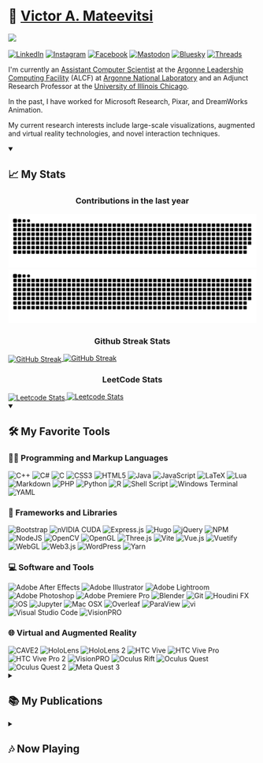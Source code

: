 # 🏡 [Victor A. Mateevitsi](https://vmateevitsi.com)

![](https://komarev.com/ghpvc/?username=mvictoras&color=blue)

<a href="https://www.linkedin.com/in/mvictoras/" target="_blank"><img src="https://img.shields.io/badge/LinkedIn-%230077B5.svg?&style=flat-square&logo=linkedin&logoColor=white" alt="LinkedIn"></a>
<a href="https://www.instagram.com/mvictoras/" target="_blank"><img src="https://img.shields.io/badge/Instagram-%23E4405F.svg?&style=flat-square&logo=instagram&logoColor=white" alt="Instagram"></a>
<a href="https://www.facebook.com/vmateevitsi" target="_blank"><img src="https://img.shields.io/badge/Facebook-%231877F2.svg?&style=flat-square&logo=facebook&logoColor=white" alt="Facebook"></a>
<a href="https://hci.social/@mvictoras" target="_blank"><img src="https://img.shields.io/badge/Mastodon-%232B90D9.svg?&style=flat-square&logo=mastodon&logoColor=white" alt="Mastodon"></a>
<a href="https://bsky.app/profile/vmateevitsi.com" target="_blank"><img src="https://img.shields.io/badge/Bluesky-%231185FE.svg?&style=flat-square&logo=bluesky&logoColor=white" alt="Bluesky"></a>
<a href="https://www.threads.net/@mvictoras" target="_blank"><img src="https://img.shields.io/badge/Threads-%23000000.svg?&style=flat-square&logo=threads&logoColor=white" alt="Threads"></a>

I'm currently an [Assistant Computer Scientist](https://www.alcf.anl.gov/about/people/victor-mateevitsi) at the [Argonne Leadership Computing Facility](https://alcf.anl.gov) (ALCF) at [Argonne National Laboratory](https://www.anl.gov) and an Adjunct Research Professor at the [University of Illinois Chicago](https://www.uic.edu).

In the past, I have worked for Microsoft Research, Pixar, and DreamWorks Animation.

My current research interests include large-scale visualizations, augmented and virtual reality technologies, and novel interaction techniques.

<details open>
  <summary><h2>📈 My Stats</h2></summary>

  <!-- Contribution Heatmap with Snake Animation -->
  <p align="center">
    <h3 align="center">Contributions in the last year</h3>
  </p>
  <img src="https://github.com/mvictoras/mvictoras/blob/output/ocean.svg?color_snake=#15F8EB&color_dots=#bfd6f6,#8dbdff,#64a1f4,#4b91f1,#3c7dd9#gh-dark-mode-only" alt="Snake animation">
  <img src="https://github.com/mvictoras/mvictoras/blob/output/github-snake.svg?color_snake=#00FC58#gh-light-mode-only" alt="Snake animation">

  <!-- Github Streak Stats -->
  <p align="center">
    <h3 align="center">Github Streak Stats</h3>
  </p>
  <a href="#gh-dark-mode-only">
    <img align="center" src="https://github-readme-streak-stats.herokuapp.com?user=mvictoras&border_radius=20&theme=tokyonight#gh-dark-mode-only" alt="GitHub Streak">
  </a>
  <a href="#gh-light-mode-only">
    <img src="https://github-readme-streak-stats.herokuapp.com?user=mvictoras&border_radius=20&theme=default#gh-light-mode-only" alt="GitHub Streak">
  </a>
  
  <!-- LeetCode Stats -->
  <p align="center">
    <h3 align="center">LeetCode Stats</h3>
  </p>
  <a href="https://leetcode.com/mvictoras#gh-dark-mode-only">
    <img align="center" src="https://leetcard.jacoblin.cool/mvictoras?border=1&radius=20&theme=unicorn#gh-dark-mode-only" alt="Leetcode Stats">
  </a>
  <a href="https://leetcode.com/mvictoras#gh-light-mode-only">
    <img src="https://leetcard.jacoblin.cool/mvictoras?border=1&radius=20&theme=light#gh-light-mode-only" alt="Leetcode Stats">
  </a>
</details>

<details open>
  <summary><h2>🛠️ My Favorite Tools</h2></summary>
  
  <h3>👨‍💻 Programming and Markup Languages</h3>
  <img src="https://img.shields.io/badge/C++-%2300599C.svg?&logo=c%2B%2B&logoColor=white" alt="C++"/>
  <img src="https://img.shields.io/badge/C%23-%23239120.svg?logo=csharp&logoColor=white" alt="C#"/>
  <img src="https://img.shields.io/badge/C-%2300599C.svg?logo=c&logoColor=white" alt="C"/>
  <img src="https://img.shields.io/badge/CSS3-%231572B6.svg?logo=css3&logoColor=white" alt="CSS3"/>
  <img src="https://img.shields.io/badge/HTML5-%23E34F26.svg?logo=html5&logoColor=white" alt="HTML5"/>
  <img src="https://img.shields.io/badge/Java-%23ED8B00.svg?logo=openjdk&logoColor=white" alt="Java"/>
  <img src="https://img.shields.io/badge/JavaScript-%23323330.svg?logo=javascript&logoColor=%23F7DF1E" alt="JavaScript"/>
  <img src="https://img.shields.io/badge/LaTeX-%23008080.svg?logo=latex&logoColor=white" alt="LaTeX"/>
  <img src="https://img.shields.io/badge/Lua-%232C2D72.svg?logo=lua&logoColor=white" alt="Lua"/>
  <img src="https://img.shields.io/badge/Markdown-%23000000.svg?logo=markdown&logoColor=white" alt="Markdown"/>
  <img src="https://img.shields.io/badge/PHP-%23777BB4.svg?logo=php&logoColor=white" alt="PHP"/>
  <img src="https://img.shields.io/badge/Python-3670A0?logo=python&logoColor=ffdd54" alt="Python"/>
  <img src="https://img.shields.io/badge/R-%23276DC3.svg?logo=r&logoColor=white" alt="R"/>
  <img src="https://img.shields.io/badge/Shell_Script-%23121011.svg?logo=gnu-bash&logoColor=white" alt="Shell Script"/>
  <img src="https://img.shields.io/badge/Windows%20Terminal-%234D4D4D.svg?logo=windows-terminal&logoColor=white" alt="Windows Terminal"/>
  <img src="https://img.shields.io/badge/YAML-%23ffffff.svg?logo=yaml&logoColor=151515" alt="YAML"/>

  <h3>🧰 Frameworks and Libraries</h3>
  <img src="https://img.shields.io/badge/Bootstrap-%238511FA.svg?logo=bootstrap&logoColor=white" alt="Bootstrap"/>
  <img src="https://img.shields.io/badge/CUDA-000000.svg?logo=nVIDIA&logoColor=green" alt="nVIDIA CUDA"/>
  <img src="https://img.shields.io/badge/Express.js-%23404d59.svg?logo=express&logoColor=%2361DAFB" alt="Express.js"/>
  <img src="https://img.shields.io/badge/Hugo-black.svg?logo=Hugo&logoColor=white" alt="Hugo"/>
  <img src="https://img.shields.io/badge/jQuery-%230769AD.svg?logo=jquery&logoColor=white" alt="jQuery"/>
  <img src="https://img.shields.io/badge/NPM-%23CB3837.svg?logo=npm&logoColor=white" alt="NPM"/>
  <img src="https://img.shields.io/badge/Node.js-6DA55F.svg?logo=node.js&logoColor=white" alt="NodeJS"/>
  <img src="https://img.shields.io/badge/OpenCV-%23white.svg?logo=opencv&logoColor=white" alt="OpenCV"/>
  <img src="https://img.shields.io/badge/OpenGL-%23FFFFFF.svg?logo=opengl&logoColor=white" alt="OpenGL"/>
  <img src="https://img.shields.io/badge/Three.js-black.svg?logo=three.js&logoColor=white" alt="Three.js"/>
  <img src="https://img.shields.io/badge/Vite-%23646CFF.svg?logo=vite&logoColor=white" alt="Vite"/>
  <img src="https://img.shields.io/badge/Vue.js-%2335495e.svg?logo=vuedotjs&logoColor=%234FC08D" alt="Vue.js"/>
  <img src="https://img.shields.io/badge/Vuetify-1867C0.svg?logo=vuetify&logoColor=AEDDFF" alt="Vuetify"/>
  <img src="https://img.shields.io/badge/WebGL-990000.svg?logo=webgl&logoColor=white" alt="WebGL"/>
  <img src="https://img.shields.io/badge/Web3.js-F16822.svg?logo=web3.js&logoColor=white" alt="Web3.js"/>
  <img src="https://img.shields.io/badge/WordPress-%23117AC9.svg?logo=WordPress&logoColor=white" alt="WordPress"/>
  <img src="https://img.shields.io/badge/Yarn-%232C8EBB.svg?logo=yarn&logoColor=white" alt="Yarn"/>

  <h3>💻 Software and Tools</h3>
  <img src="https://img.shields.io/badge/Adobe%20After%20Effects-9999FF.svg?logo=Adobe%20After%20Effects&logoColor=white" alt="Adobe After Effects"/>
  <img src="https://img.shields.io/badge/Adobe%20Illustrator-%23FF9A00.svg?logo=Adobe%20illustrator&logoColor=white" alt="Adobe Illustrator"/>
  <img src="https://img.shields.io/badge/Adobe%20Lightroom-31A8FF.svg?logo=Adobe%20Lightroom&logoColor=white" alt="Adobe Lightroom"/>
  <img src="https://img.shields.io/badge/Adobe%20Photoshop-%2331A8FF.svg?logo=adobe%20photoshop&logoColor=white" alt="Adobe Photoshop"/>
  <img src="https://img.shields.io/badge/Adobe%20Premiere%20Pro-9999FF.svg?logo=Adobe%20Premiere%20Pro&logoColor=white" alt="Adobe Premiere Pro"/>
  <img src="https://img.shields.io/badge/Blender-%23F5792A.svg?logo=blender&logoColor=white" alt="Blender"/>
  <img src="https://img.shields.io/badge/Git-F05033.svg?logo=git&logoColor=white" alt="Git"/>
  <img src="https://img.shields.io/badge/Houdini%20FX-%23FF4713.svg?logo=houdini&logoColor=white" alt="Houdini FX"/>
  <img src="https://img.shields.io/badge/iOS-000000.svg?logo=apple&logoColor=white" alt="iOS"/>
  <img src="https://img.shields.io/badge/Jupyter-F37626.svg?logo=Jupyter&logoColor=white" alt="Jupyter"/>
  <img src="https://img.shields.io/badge/Mac%20OSX-000000.svg?logo=apple&logoColor=white" alt="Mac OSX"/>
  <img src="https://img.shields.io/badge/Overleaf-%2344B78B.svg?logo=overleaf&logoColor=white" alt="Overleaf"/>
  <img src="https://img.shields.io/badge/ParaView-%234EA1D3.svg?logo=paraview&logoColor=white" alt="ParaView"/>
  <img src="https://img.shields.io/badge/vi-%23000000.svg?logo=vim&logoColor=white" alt="vi"/>
  <img src="https://img.shields.io/badge/Visual%20Studio%20Code-0078d7.svg?logo=visual-studio-code&logoColor=white" alt="Visual Studio Code"/>
  <img src="https://img.shields.io/badge/VisionPRO-000000.svg?logo=apple&logoColor=white" alt="VisionPRO"/>

  <h3>🌐 Virtual and Augmented Reality</h3>
  <img src="https://img.shields.io/badge/CAVE2-00AEEF.svg?logo=none&logoColor=white" alt="CAVE2"/>
  <img src="https://img.shields.io/badge/HoloLens-0078D7.svg?logo=microsoft&logoColor=white" alt="HoloLens"/>
  <img src="https://img.shields.io/badge/HoloLens%202-0078D7.svg?logo=microsoft&logoColor=white" alt="HoloLens 2"/>
  <img src="https://img.shields.io/badge/HTC%20Vive-0094F8.svg?logo=htc&logoColor=white" alt="HTC Vive"/>
  <img src="https://img.shields.io/badge/HTC%20Vive%20Pro-0094F8.svg?logo=htc&logoColor=white" alt="HTC Vive Pro"/>
  <img src="https://img.shields.io/badge/HTC%20Vive%20Pro%202-0094F8.svg?logo=htc&logoColor=white" alt="HTC Vive Pro 2"/>
  <img src="https://img.shields.io/badge/VisionPRO-000000.svg?logo=apple&logoColor=white" alt="VisionPRO"/>
  <img src="https://img.shields.io/badge/Oculus%20Rift-1C1E20.svg?logo=oculus&logoColor=white" alt="Oculus Rift"/>
  <img src="https://img.shields.io/badge/Oculus%20Quest-1C1E20.svg?logo=oculus&logoColor=white" alt="Oculus Quest"/>
  <img src="https://img.shields.io/badge/Oculus%20Quest%202-1C1E20.svg?logo=oculus&logoColor=white" alt="Oculus Quest 2"/>
  <img src="https://img.shields.io/badge/Meta%20Quest%203-1C1E20.svg?logo=meta&logoColor=white" alt="Meta Quest 3"/>
</details>

<details>
  <summary><h2>📚 My Publications</h2></summary>

  1. Martin, A., Liu, G., Ladd, W., Lee, S., Gounley, J., Vetter, J., Patel, S., Rizzi, S., **Mateevitsi, V.**, Insley, J. and Randles, A. (2023, November). Performance Evaluation of Heterogeneous GPU Programming Frameworks for Hemodynamic Simulations. In *Proceedings of the SC'23 Workshops of The International Conference on High Performance Computing, Network, Storage, and Analysis (pp. 1126-1137)*.

  2. **V. A. Mateevitsi**, M. Bode, N. Ferrier, P. Fischer, J. H. Göbbert, J. A. Insley, Y. H. Lan, M. Min, M. E. Papka, S. Patel, S. Rizzi, and J. Windgassen. 2023. Scaling Computational Fluid Dynamics: In Situ Visualization of NekRS using SENSEI. In *Workshops of The International Conference on High Performance Computing, Network, Storage, and Analysis (SC-W 2023)*, November 12–17, 2023, Denver, CO, USA. ACM, New York, NY, USA, 6 pages.

  3. Wu, Q., Insley, J. A., **Mateevitsi, V. A.**, Rizzi, S., & Ma, K. L. (2022, October). Distributed Volumetric Neural Representation for in situ Visualization and Analysis. In *2022 IEEE 12th Symposium on Large Data Analysis and Visualization (LDAV)* (pp. 1-2). IEEE.
  
  4. **Tishchenko, N., Ferrier, N., Insley, J. A., **Mateevitsi, V. A.**, Papka, M. E., Rizzi, S., & Tan, J.** (2022, October). Toward Bi-directional In Situ Visualization and Analysis of Blood Flow Simulations With Dynamic Deforming Walls. In *2022 IEEE 12th Symposium on Large Data Analysis and Visualization (LDAV)* (pp. 1-2). IEEE.
  
  5. **Ortiz, J. A., Insley, J. A., Knowles, J., Mateevitsi, V. A., Papka, M. E., & Rizzi, S.** (2022, October). Massive Data Visualization Techniques for use in Virtual Reality Devices. In *2022 IEEE 12th Symposium on Large Data Analysis and Visualization (LDAV)* (pp. 1-2). IEEE.
  
  6. **Nealey, I., Ferrier, N., Insley, J. A., Mateevitsi, V. A., Rizzi, S., & Schulze, J.** (2022, October). Sort-Last In-Transit Data Visualization with SENSEI, Catalyst, and Unreal Engine. In *2022 IEEE 12th Symposium on Large Data Analysis and Visualization (LDAV)* (pp. 1-2). IEEE.
  
  7. **Nealey, I., Ferrier, N., Insley, J. A., Mateevitsi, V. A., Papka, M. E., & Rizzi, S.** (2022, May). Cinema Transfer: A Containerized Visualization Workflow. In *International Conference on High Performance Computing* (pp. 324-343). Cham: Springer International Publishing.
  
  8. **Yang, O., Papakostas, M., Scott, J. M., O'Neill, E. R., Kondrashov, K. S., Mateevitsi, V. A., ... & Dittberner, A. B.** (2022). CheckMyFit: Ear Selfie to Assist User Insertion of Hearing Aids. *Proceedings of the ACM on Human-Computer Interaction*, 6(MHCI), 1-21.
  
  9. **Bucaro, C., Murphy, N., Ferrier, J., Insley, V. Mateevitsi, M. E. Papka, S. Rizzi, J. Tan.** Instrumenting Multiphysics Blood Flow Simulation Codes for In Situ Visualization and Analysis. In *2021 IEEE 11th Symposium on Large Data Analysis and Visualization (LDAV)*, IEEE, 2021.
  
  10. **J. Novak, J. Archer, V. Mateevitsi, and S. Jones.** (2016). Communication, machines & human augmentics. *Communication+ 1*, 1(2016): 51-35.
  
  11. **J. Lanier, V. Mateevitsi, K. Rathinavel, L. Shapira, J. Menke, P. Therien, J. Hudman, G. Speiginer, A. Stevenson Won, A. Banburski, X. Benavides, J. Amores, J. Porras Lurashi and W. Chang.** The RealityMashers: Augmented Reality Wide Field-of-View Optical See-Through Head Mounted Displays. In *15th IEEE International Symposium on Mixed and Augmented Reality (ISMAR)*, 2016.
  
  12. **J. Novak, J. Archer, V. Mateevitsi, and S. Jones.** Communication, Machines & Human Augmentics. To appear in *Communication+ 1* journal, 2016.

  13. **L. Renambot, T. Marrinan, J. Aurisano, A. Nishimoto, V. Mateevitsi, K. Bharadwaj, L. Long, A. Johnson, M. Brown, and J. Leigh.** SAGE2: A collaboration portal for scalable resolution displays. *Future Generation Computer Systems*, 54 (2016): 296-305.

  14. **V. Mateevitsi, T. Patel, J. Leigh, and B. Levy.** (2015). Reimagining the microscope in the 21st century using the scalable adaptive graphics environment. *Journal of Pathology Informatics*, 6(2015).
  
  15. **V. Mateevitsi, and B. Levy.** (2014). Scalable Adaptive Graphics Environment: A Novel Way to View and Manipulate Whole-Slide Images. *Analytical Cellular Pathology 2014* (2014).
  
  16. **T. Marrinan, J. Aurisano, A. Nishimoto, K. Bharadwaj, V. Mateevitsi, L. Renambot, L. Long, A. Johnson, and J. Leigh.** (2014). SAGE2: A New Approach for Data Intensive Collaboration Using Scalable Resolution Shared Displays. In *Proceedings of the IEEE International Conference on Collaborative Computing: Networking, Applications and Worksharing, 2014.* **Best Paper Award**
  
  17. **A. Febretti, A. Nishimoto, V. Mateevitsi, L. Renambot, A. Johnson, and J. Leigh.** (2014). Omegalib: A multi-view application framework for hybrid reality display environments. In *Virtual Reality (VR), 2014 IEEE*, pp. 9-14. IEEE, 2014.
  
  18. **V. Mateevitsi, K. Reda, J. Leigh, and A. Johnson.** (2014). The health bar: a persuasive ambient display to improve the office worker's well being. In *Proceedings of the 5th Augmented Human International Conference*, p. 21. ACM, 2014.
  
  19. **M.A. Bassiony, B.J. Vesper, V.A. Mateevitsi, K.M. Elseth, M.D. Colvar, K.D. Garcia, J. Leigh, J.A. Radoscevich.** (2014). Immunohistochemical Evaluation of Bleeding Control Induced by Holmium Laser and Biolase Dental Laser As Coagulating Devices of Incisional Wounds. In *Proceedings of the UIC College of Dentistry Clinic and Research Day 2014*, Chicago, IL, March 6, 2014.
  
  20. **V. Mateevitsi, B. Haggadone, J. Leigh, B. Kunzer, and R.V. Kenyon.** (2013). Sensing the environment through SpiderSense. In *Proceedings of the 4th Augmented Human International Conference*, pp. 51-57. ACM, 2013.
  
  21. **C. Offord, K. Reda, and V. Mateevitsi.** (2013). Context-dependent navigation in a collectively foraging species of ant, Messor cephalotes. *Insectes Sociaux*, 60, no. 3 (2013): 361-368.
  
  22. **K. Reda, V. Mateevitsi, and C. Offord.** (2013). A human-computer collaborative workflow for the acquisition and analysis of terrestrial insect movement in behavioral field studies. *EURASIP Journal on Image and Video Processing*, 2013, no. 1 (2013): 1-17.
  
  23. **K. Reda, A. Johnson, V. Mateevitsi, C. Offord, and J. Leigh.** (2012). Scalable visual queries for data exploration on large, high-resolution 3D displays. In *High Performance Computing, Networking, Storage and Analysis (SCC), 2012 SC Companion*, pp. 196-205. IEEE, 2012.

  24. **K. Reda, A. Johnson, V. Mateevitsi, C. Offord, and J. Leigh.** (2012). Scalable visual queries for data exploration on large, high-resolution 3D displays. In *High Performance Computing, Networking, Storage and Analysis (SCC), 2012 SC Companion*, pp. 196-205. IEEE, 2012.

  25. **A. Febretti, V.A. Mateevitsi, D. Chau, A. Nishimoto, B. McGinnis, J. Misterka, A. Johnson, and J. Leigh.** (2011). The OmegaDesk: towards a hybrid 2D and 3D work desk. In *Advances in Visual Computing*, pp. 13-23. Springer Berlin Heidelberg, 2011.
  
  26. **G. Doumenis, S. Papastefanos, V. Mateevitsi, F. Andritsopoulos, N. Achilleopoulos, and A.V. Mikhalev.** (2008). Video index and search services based on content identification features. In *Broadband Multimedia Systems and Broadcasting, 2008 IEEE International Symposium on*, pp. 1-4. IEEE, 2008.
  
  27. **V. Mateevitsi, M. Sfakianos, G. Lepouras, and C. Vassilakis.** (2008). A game-engine based virtual museum authoring and presentation system. In *Proceedings of the 3rd international conference on Digital Interactive Media in Entertainment and Arts*, pp. 451-457. ACM, 2008.

</details>

<details>
  <summary><h2>🎶 Now Playing</h2></summary>
  <a href="https://www.last.fm/user/mvictoras"><img src="https://lastfm-recently-played.vercel.app/api?user=mvictoras"></a>
</details>
